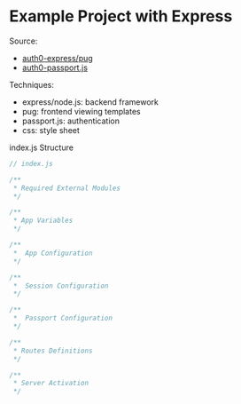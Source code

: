 # Example Project with Express

Source:
- <a href="https://auth0.com/blog/create-a-simple-and-stylish-node-express-app/#Serve-Static-Assets-with-Express"> auth0-express/pug</a>
- <a href="https://auth0.com/blog/create-a-simple-and-secure-node-express-app/">auth0-passport.js</a>

Techniques:
- express/node.js: backend framework
- pug: frontend viewing templates
- passport.js: authentication
- css: style sheet

index.js Structure

```js
// index.js

/**
 * Required External Modules
 */

/**
 * App Variables
 */

/**
 *  App Configuration
 */

/**
 *  Session Configuration
 */

/**
 *  Passport Configuration
 */

/**
 * Routes Definitions
 */

/**
 * Server Activation
 */
```